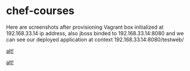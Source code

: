 # chef-courses
Here are screenshots after provisioning
Vagrant box initialized at 192.168.33.14 ip address, also jboss binded to 192.168.33.14:8080 and we can see our deployed application at context 192.168.33.14:8080/testweb/ 

[alt!](https://github.com/karotkin/chef-courses/blob/t7/1png.png)

[alt!](https://github.com/karotkin/chef-courses/blob/t7/2.png)
